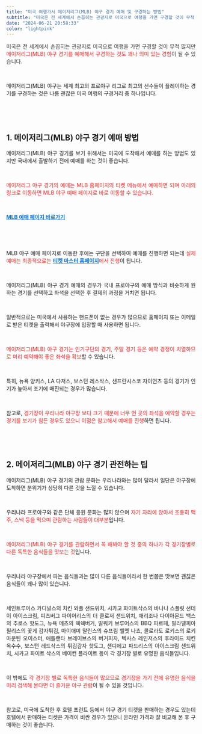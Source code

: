 ```yaml
---
title: "미국 여행가서 메이저리그(MLB) 야구 경기 예매 및 구경하는 방법"
subtitle: "미국은 전 세계에서 손꼽히는 관광지로 미국으로 여행을 가면 구경할 것이 무척 많지만 메이저리그(MLB) 야구 경기를 예매해서 구경하는 것도 꽤나 의미 있는 경험이 될 수 있습니다. 메이저리그(MLB) 야구는 세계 최고의 프로야구 리그로 최고의 선수들이 플레이하는 경기를 구경하는 것은 나름 괜찮은 미국 여행의 구경거리 중 하나입니다."
date: "2024-06-21 20:58:33"
color: "lightpink"
---
```


<p style="text-align: justify;" data-ke-size="size16"><span style="color: #333333;">미국은 전 세계에서 손꼽히는 관광지로 미국으로 여행을 가면 구경할 것이 무척 많지만 <span style="color: #ee2323;">메이저리그(MLB) 야구 경기를 예매해서 구경하는 것도 꽤나 의미 있는 경험</span>이 될 수 있습니다.</span></p>
<p style="text-align: justify;" data-ke-size="size16">&nbsp;</p>
<p style="text-align: justify;" data-ke-size="size16">메이저리그(MLB) 야구는 세계 최고의 프로야구 리그로 최고의 선수들이 플레이하는 경기를 구경하는 것은 나름 괜찮은 미국 여행의 구경거리 중 하나입니다.</p>
<p style="text-align: justify;" data-ke-size="size16">&nbsp;</p>
<p style="text-align: justify;" data-ke-size="size16">&nbsp;</p>
<h2 style="text-align: justify;" data-ke-size="size26"><b>1. 메이저리그(MLB) 야구 경기 예매 방법</b></h2>
<p style="text-align: justify;" data-ke-size="size16">메이저리그(MLB) 야구 경기를 보기 위해서는 미국에 도착해서 예매를 하는 방법도 있지만 국내에서 출발하기 전에 예매를 하는 것이 좋습니다.</p>
<p style="text-align: justify;" data-ke-size="size16">&nbsp;</p>
<p style="text-align: justify;" data-ke-size="size16"><span style="color: #ee2323;">메이저리그 야구 경기의 예매는 MLB 홈페이지의 티켓 메뉴에서 예매하면 되며 아래의 링크로 이동하면 <span style="text-align: justify;">MLB 야구 예매 페이지로 바로 이동할 수 있습니다.</span></span></p>
<p style="text-align: justify;" data-ke-size="size16">&nbsp;</p>
<p style="text-align: center;" data-ke-size="size18"><span style="color: #006dd7;"><b>


<a class="linkBold" style="color:#006dd7" href="https://www.mlb.com/tickets"><span style="text-align: justify;">MLB 예매 페이지 바로가기</span></a></b></span></p>



<p style="text-align: justify;" data-ke-size="size16">&nbsp;</p>
<p style="text-align: justify;" data-ke-size="size16">&nbsp;</p>
<p style="text-align: justify;" data-ke-size="size16">MLB 야구 예매 페이지로 이동한 후에는 구단을 선택하여 예매를 진행하면 되는데 <span style="color: #ee2323;">실제 예매는 최종적으로는 <span style="color: #006dd7;"><b><a class="linkBold" style="color:#006dd7" href="https://www.ticketmaster.com/">티켓 마스터 홈페이지</a></b></span>에서 진행</span>이 됩니다.</p>


<p style="text-align: justify;" data-ke-size="size16">&nbsp;</p>
<p style="text-align: justify;" data-ke-size="size16"><span style="color: #333333;"><span style="text-align: justify;"></span></span>메이저리그(MLB) 야구 경기 예매의 경우가 국내 프로야구의 예매 방식과 비슷하게 원하는 경기를 선택하고 좌석을 선택한 후 결제의 과정을 거치면 됩니다.</p>
<p style="text-align: justify;" data-ke-size="size16">&nbsp;</p>
<p style="text-align: justify;" data-ke-size="size16">일반적으로는 미국에서 사용하는 핸드폰이 없는 경우가 많으므로 홈페이지 또는 이메일로 받은 티켓을 출력해서 야구장에 입장할 때 사용하면 됩니다.</p>
<p style="text-align: justify;" data-ke-size="size16">&nbsp;</p>
<p style="text-align: justify;" data-ke-size="size16"><span style="color: #ee2323;">메이저리그(MLB) 야구 경기는 인기구단의 경기, 주말 경기 등은 예약 경쟁이 치열하므로 미리 예약해야 좋은 좌석을 확보</span>할 수 있습니다.</p>
<p style="text-align: justify;" data-ke-size="size16">&nbsp;</p>
<p style="text-align: justify;" data-ke-size="size16">특히, 뉴욕 양키스, LA 다저스, 보스턴 레스삭스, 샌프란시스코 자이언츠 등의 경기가 인기가 높아서 조기에 매진되는 경우가 많습니다.</p>
<p style="text-align: justify;" data-ke-size="size16">&nbsp;</p>
<p style="text-align: justify;" data-ke-size="size16">참고로, <span style="color: #ee2323;">경기장이 우리나라 야구장 보다 크기 때문에 너무 먼 곳의 좌석을 예약할 경우는 경기를 보기가 힘든 경우도 있으니 이점은 참고해서 예매를 진행</span>하면 됩니다.</p>
<p style="text-align: justify;" data-ke-size="size16">&nbsp;</p>
<p style="text-align: justify;" data-ke-size="size16">&nbsp;</p>
<h2 style="text-align: justify;" data-ke-size="size26"><b>2. 메이저리그(MLB) 야구 경기 관전하는 팁</b></h2>
<p style="text-align: justify;" data-ke-size="size16">메이저리그(MLB) 야구 경기의 관람 문화는 우리나라와는 많이 달라서 일단은 야구장에 도착하면 분위기가 상당히 다른 것을 느낄 수 있습니다.</p>
<p style="text-align: justify;" data-ke-size="size16">&nbsp;</p>
<p style="text-align: justify;" data-ke-size="size16">우리나라 프로야구와 같은 단체 응원 문화는 많지 않으며 <span style="color: #ee2323;">자기 자리에 앉아서 조용히 맥주, 스낵 등을 먹으며 관람하는 사람들이 대부분</span>입니다.</p>
<p style="text-align: justify;" data-ke-size="size16">&nbsp;</p>
<p style="text-align: justify;" data-ke-size="size16"><span style="color: #ee2323;">메이저리그(MLB) 야구 경기를 관람하면서 꼭 해봐야 할 것 중의 하나가 각 경기장별로 다른 독특한 음식들을 맛보는 것</span>입니다.</p>
<p style="text-align: justify;" data-ke-size="size16">&nbsp;</p>
<p style="text-align: justify;" data-ke-size="size16">우리나라 야구장에서 파는 음식들과는 많이 다른 음식들이라서 한 번쯤은 맛보면&nbsp;괜찮은 음식들이 꽤나 많이 있습니다.</p>
<p style="text-align: justify;" data-ke-size="size16">&nbsp;</p>
<p style="text-align: justify;" data-ke-size="size16">세인트루이스 카디널스의 치킨 와플 샌드위치, 시카고 화이트삭스의 바나나 스플릿 선데이 아이스크림, 피츠버그 파이어리스의 더 클로저 샌드위치, 애리조나 다이아몬드 백스의 추로스 핫도그, 뉴욕 메츠의 쉑쉑버거, 밀워키 브루어스의 BBQ 파르페, 필라델피아 필리스의 꽃게 감자튀김, 마이애미 말린스의 슈프림 헬멧 나쵸, 콜로라도 로키스의 로키 마운틴 오이스터, 애틀랜타 브레이브스의 버거피자, 텍사스 레인저스의 후라이드 치킨 옥수수, 보스턴 레드삭스의 튀김감자 핫도그, 샌디에고 파드리스의 아이스크림 샌드위치, 시카고 화이트 삭스의 베이컨 플라이트 등이 각 경기장 별로 유명한 음식들입니다.</p>
<p style="text-align: justify;" data-ke-size="size16">&nbsp;</p>
<p style="text-align: justify;" data-ke-size="size16">이 밖에도 <span style="color: #ee2323;">각 경기장 별로 독특한 음식들이 많으므로 경기장을 가기 전에 유명한 음식을 미리 검색해 본다면 더 즐거운 야구 관람</span>이 될 수 있을 것입니다.</p>
<p style="text-align: justify;" data-ke-size="size16">&nbsp;</p>
<p style="text-align: justify;" data-ke-size="size16">참고로, 미국에 도착한 후 호텔 프런트 등에서 야구 경기 티켓을 판매하는 경우도 있는데 호텔에서 판매하는 티켓은 가격이 비싼 경우가 있으니 온라인 가격과 잘 비교해 본 후 구매하는 것이 좋습니다.</p>
<p style="text-align: justify;" data-ke-size="size16">&nbsp;</p>